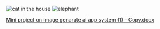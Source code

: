 

![cat in the house](https://github.com/B-RAMKUMAR/IMAGE-GENERATION-AI/assets/103769152/d35820e7-0995-4e0a-a105-86e6dd345ae7)
![elephant](https://github.com/B-RAMKUMAR/IMAGE-GENERATION-AI/assets/103769152/4aa95100-c346-4b80-9b79-37fb041bf236)

[Mini project on image genarate ai app system (1) - Copy.docx](https://github.com/B-RAMKUMAR/IMAGE-GENERATION-AI/files/15441674/Mini.project.on.image.genarate.ai.app.system.1.-.Copy.docx)
